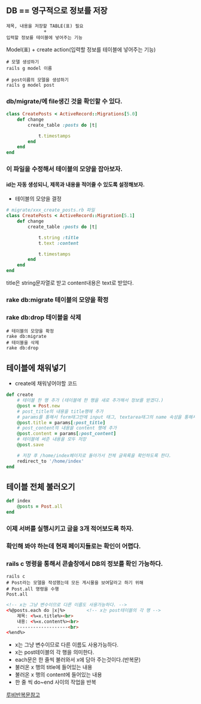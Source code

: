 ## DB == 영구적으로 정보를 저장

```
제목, 내용을 저장할 TABLE(표) 필요
              +
입력할 정보를 테이블에 넣어주는 기능
```

Model(표) + create action(입력할 정보를 테이블에 넣어주는 기능)

```shell
# 모델 생성하기
rails g model 이름
```

```shell
# post이름의 모델을 생성하기
rails g model post
```

### db/migrate/에 file생긴 것을 확인할 수 있다.

```Ruby
class CreatePosts < ActiveRecord::Migrations[5.0]
    def change
        create_table :posts do |t|

            t.timestamps 
        end
    end
end
```

### 이 파일을 수정해서 테이블의 모양을 잡아보자.
#### id는 자동 생성되니, 제목과 내용을 적어줄 수 있도록 설정해보자.

- 테이블의 모양을 결정
```Ruby
# migrate/xxx_create_posts.rb 파일
class CreatePosts < ActiveRecord::Migration[5.1]
    def change
        create_table :posts do |t|

            t.string :title
            t.text :content

            t.timestamps
        end
    end
end
```

title은 string문자열로 받고 content내용은 text로 받았다.

### rake db:migrate  테이블의 모양을 확정
### rake db:drop 테이블을 삭제
```shell
# 테이블의 모양을 확정
rake db:migrate
# 테이블을 삭제
rake db:drop
```

## 테이블에 채워넣기
- create에 채워넣어야할 코드
```Ruby
def create
    # 테이블 한 행 추가 (테이블에 한 행을 새로 추가해서 정보를 받겠다.)
    @post = Post.new
    # post_title의 내용을 title행에 추가
    # params를 통해서 form태그안에 input 태그, textarea태그의 name 속성을 통해서 가져온다.
    @post.title = params[:post_title]
    # post_content의 내용을 content 행에 추가
    @post.content = params[:post_content]
    # 테이블에 써준 내용을 모두 저장
    @post.save

    # 저장 후 /home/index페이지로 돌아가서 전체 글목록을 확인하도록 한다.
    redirect_to '/home/index'
end
```

## 테이블 전체 불러오기
```Ruby
def index
    @posts = Post.all
end
```


### 이제 서버를 실행시키고 글을 3개 적어보도록 하자.
### 확인해 봐야 하는데 현재 페이지들로는 확인이 어렵다.
### rails c 명령을 통해서 콘솔창에서 DB의 정보를 확인 가능하다.

```shell
rails c
# Post라는 모델을 작성했는데 모든 게시물을 보여달라고 하기 위해
# Post.all 명령을 수행
Post.all
```


```html
<!-- x는 그냥 변수이므로 다른 이름도 사용가능하다. -->
<%@posts.each do |x|%>        <!-- x는 post테이블의 각 행 -->
    제목: <%=x.title%><br>    
    내용: <%=x.content%><br>
    -------------------<br>
<%end%>
```
- x는 그냥 변수이므로 다른 이름도 사용가능하다.
- x는 post테이블의 각 행을 의미한다.
- each문은 한 줄씩 불러와서 x에 담아 주는것이다.(반복문)
- 불러온 x 행의 title에 들어있는 내용
- 불러온 x 행의 content에 들어있는 내용
- 한 줄 씩 do~end 사이의 작업을 반복

[루비반복문참고](https://smartbase.tistory.com/52)